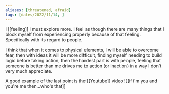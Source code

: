 ```yaml
---
aliases: [threatened, afraid]
tags: [dates/2022/11/14, ]
---
```


I [[feeling]] I must explore more. I feel as though there are many things that I block myself from experiencing properly because of that feeling. Specifically with its regard to people.

I think that when it comes to physical elements, I will be able to overcome fear, then with ideas it will be more difficult, finding myself needing to build logic before taking action, then the hardest part is with people, feeling that someone is better than me drives me to action (or inaction) in a way I don't very much appreciate.

A good example of the last point is the [[Youtube]] video ![[if i'm you and you're me then...who's that]] 
 
